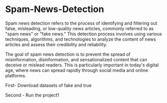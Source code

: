 # Spam-News-Detection

Spam news detection refers to the process of identifying and filtering out false, misleading, or low-quality news articles, commonly referred to as "spam news" or "fake news." This detection process involves using various techniques, algorithms, and technologies to analyze the content of news articles and assess their credibility and reliability.

The goal of spam news detection is to prevent the spread of misinformation, disinformation, and sensationalized content that can deceive or mislead readers. This is particularly important in today's digital age, where news can spread rapidly through social media and online platforms.

First- Download datasets of fake and true


Second - Run the project1
